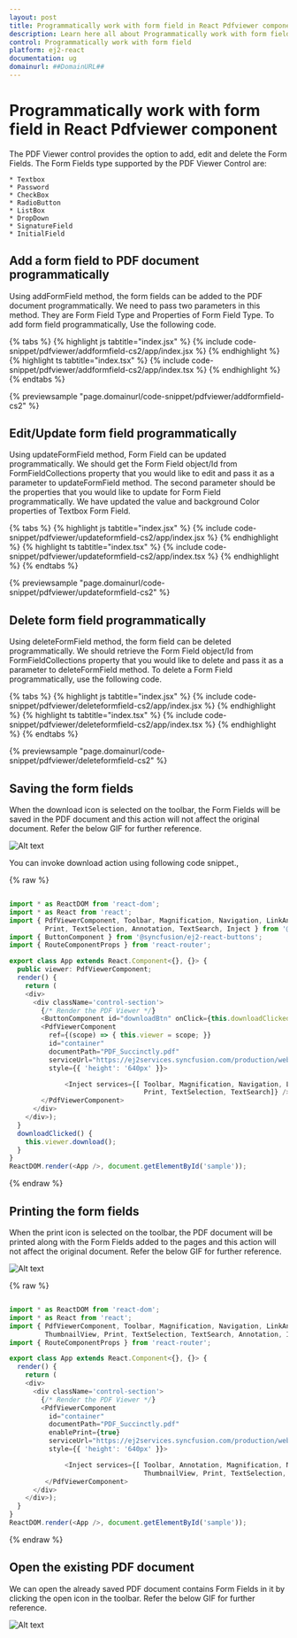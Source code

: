 ```yaml
---
layout: post
title: Programmatically work with form field in React Pdfviewer component | Syncfusion
description: Learn here all about Programmatically work with form field in Syncfusion React Pdfviewer component of Syncfusion Essential JS 2 and more.
control: Programmatically work with form field 
platform: ej2-react
documentation: ug
domainurl: ##DomainURL##
---
```


# Programmatically work with form field in React Pdfviewer component

The PDF Viewer control provides the option to add, edit and delete the Form Fields. The Form Fields type supported by the PDF Viewer Control are:

    * Textbox
    * Password
    * CheckBox
    * RadioButton
    * ListBox
    * DropDown
    * SignatureField
    * InitialField

## Add a form field to PDF document programmatically

Using addFormField method, the form fields can be added to the PDF document programmatically. We need to pass two parameters in this method. They are Form Field Type and Properties of Form Field Type. To add form field programmatically, Use the following code.

{% tabs %}
{% highlight js tabtitle="index.jsx" %}
{% include code-snippet/pdfviewer/addformfield-cs2/app/index.jsx %}
{% endhighlight %}
{% highlight ts tabtitle="index.tsx" %}
{% include code-snippet/pdfviewer/addformfield-cs2/app/index.tsx %}
{% endhighlight %}
{% endtabs %}

 {% previewsample "page.domainurl/code-snippet/pdfviewer/addformfield-cs2" %}

## Edit/Update form field programmatically

Using updateFormField method, Form Field can be updated programmatically. We should get the Form Field object/Id from FormFieldCollections property that you would like to edit and pass it as a parameter to updateFormField method. The second parameter should be the properties that you would like to update for Form Field programmatically. We have updated the value and background Color properties of Textbox Form Field.

{% tabs %}
{% highlight js tabtitle="index.jsx" %}
{% include code-snippet/pdfviewer/updateformfield-cs2/app/index.jsx %}
{% endhighlight %}
{% highlight ts tabtitle="index.tsx" %}
{% include code-snippet/pdfviewer/updateformfield-cs2/app/index.tsx %}
{% endhighlight %}
{% endtabs %}

 {% previewsample "page.domainurl/code-snippet/pdfviewer/updateformfield-cs2" %}

## Delete form field programmatically

Using deleteFormField method, the form field can be deleted programmatically. We should retrieve the Form Field object/Id from FormFieldCollections property that you would like to delete and pass it as a parameter to deleteFormField method. To delete a Form Field programmatically, use the following code.

{% tabs %}
{% highlight js tabtitle="index.jsx" %}
{% include code-snippet/pdfviewer/deleteformfield-cs2/app/index.jsx %}
{% endhighlight %}
{% highlight ts tabtitle="index.tsx" %}
{% include code-snippet/pdfviewer/deleteformfield-cs2/app/index.tsx %}
{% endhighlight %}
{% endtabs %}

 {% previewsample "page.domainurl/code-snippet/pdfviewer/deleteformfield-cs2" %}

## Saving the form fields

When the download icon is selected on the toolbar, the Form Fields will be saved in the PDF document and this action will not affect the original document. Refer the below GIF for further reference.

![Alt text](../../pdfviewer/images/saveformfield.gif)

You can invoke download action using following code snippet.,

{% raw %}

```ts

import * as ReactDOM from 'react-dom';
import * as React from 'react';
import { PdfViewerComponent, Toolbar, Magnification, Navigation, LinkAnnotation, BookmarkView,ThumbnailView,
         Print, TextSelection, Annotation, TextSearch, Inject } from '@syncfusion/ej2-react-pdfviewer';
import { ButtonComponent } from '@syncfusion/ej2-react-buttons';
import { RouteComponentProps } from 'react-router';

export class App extends React.Component<{}, {}> {
  public viewer: PdfViewerComponent;
  render() {
    return (
    <div>
      <div className='control-section'>
        {/* Render the PDF Viewer */}
        <ButtonComponent id="downloadBtn" onClick={this.downloadClicked.bind(this)}>Download</ButtonComponent>
        <PdfViewerComponent
          ref={(scope) => { this.viewer = scope; }}
          id="container"
          documentPath="PDF_Succinctly.pdf"
          serviceUrl="https://ej2services.syncfusion.com/production/web-services/api/pdfviewer"
          style={{ 'height': '640px' }}>

              <Inject services={[ Toolbar, Magnification, Navigation, LinkAnnotation, Annotation, BookmarkView, ThumbnailView,
                                  Print, TextSelection, TextSearch]} />
        </PdfViewerComponent>
      </div>
    </div>);
  }
  downloadClicked() {
    this.viewer.download();
  }
}
ReactDOM.render(<App />, document.getElementById('sample'));
```
{% endraw %}

## Printing the form fields

When the print icon is selected on the toolbar, the PDF document will be printed along with the Form Fields added to the pages and this action will not affect the original document. Refer the below GIF for further reference.

![Alt text](../../pdfviewer/images/printformfield.gif)

{% raw %}

```ts

import * as ReactDOM from 'react-dom';
import * as React from 'react';
import { PdfViewerComponent, Toolbar, Magnification, Navigation, LinkAnnotation, BookmarkView,
         ThumbnailView, Print, TextSelection, TextSearch, Annotation, Inject } from '@syncfusion/ej2-react-pdfviewer';
import { RouteComponentProps } from 'react-router';

export class App extends React.Component<{}, {}> {
  render() {
    return (
    <div>
      <div className='control-section'>
        {/* Render the PDF Viewer */}
        <PdfViewerComponent
          id="container"
          documentPath="PDF_Succinctly.pdf"
          enablePrint={true}
          serviceUrl="https://ej2services.syncfusion.com/production/web-services/api/pdfviewer"
          style={{ 'height': '640px' }}>

              <Inject services={[ Toolbar, Annotation, Magnification, Navigation, LinkAnnotation, BookmarkView,
                                  ThumbnailView, Print, TextSelection, TextSearch]} />
         </PdfViewerComponent>
      </div>
    </div>);
  }
}
ReactDOM.render(<App />, document.getElementById('sample'));

```
{% endraw %}

## Open the existing PDF document

We can open the already saved PDF document contains Form Fields in it by clicking the open icon in the toolbar. Refer the below GIF for further reference.

![Alt text](../../pdfviewer/images/openexistingpdf.gif)